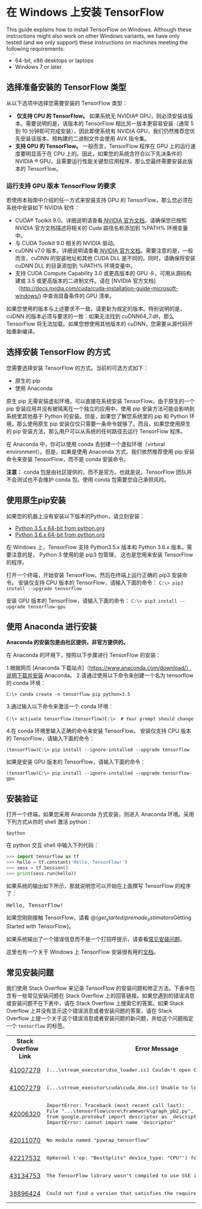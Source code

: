 # 在 Windows 上安装 TensorFlow

This guide explains how to install TensorFlow on Windows. Although these instructions might also work on other Windows variants, we have only tested (and we only support) these instructions on machines meeting the following requirements:

  * 64-bit, x86 desktops or laptops
  * Windows 7 or later

## 选择准备安装的 TensorFlow 类型

从以下选项中选择您需要安装的 TensorFlow 类型：

-  **仅支持 CPU 的 TensorFlow。** 如果系统无 NVIDIA® GPU，则必须安装该版本。需要说明的是，该版本的 TensorFlow 相比另一版本更容易安装（通常 5 到 10 分钟即可完成安装），因此即使系统有 NVIDIA GPU，我们仍然推荐您优先安装该版本。预构建的二进制文件会使用 AVX 指令集。
- **支持 GPU 的 TensorFlow。** 一般而言，TensorFlow 程序在 GPU 上的运行速度要明显高于在 CPU 上的。因此，如果您的系统含符合以下先决条件的 NVIDIA ® GPU，且需要运行性能关键型应用程序，那么您最终需要安装此版本的 TensorFlow。

### 运行支持 GPU 版本 TensorFlow 的要求

若使用本指南中介绍的任一方式来安装支持 GPU 的 TensorFlow，那么您必须在系统中安装如下 NVIDIA 软件：

- CUDA® Toolkit 9.0。详细说明请查看[ NVIDIA 官方文档](http://docs.nvidia.com/cuda/cuda-installation-guide-microsoft-windows/)。请确保您已按照 NVIDIA 官方文档描述将相关的 Cuda 路径名称添加到 %PATH% 环境变量中。
- 与 CUDA Toolkit 9.0 相关的 NVIDIA 驱动。
- cuDNN v7.0 版本。详细说明请查看[ NVIDIA 官方文档](http://docs.nvidia.com/cuda/cuda-installation-guide-microsoft-windows/)。需要注意的是，一般而言，cuDNN 的安装地址和其他 CUDA DLL 是不同的。同时，请确保将安装 cuDNN DLL 的目录添加到 %PATH% 环境变量中。
- 支持 CUDA Compute Capability 3.0 或更高版本的 GPU 卡，可用从源码构建或 3.5 或更高版本的二进制文件。请在 [NVIDIA 官方文档]（http://docs.nvidia.com/cuda/cuda-installation-guide-microsoft-windows/) 中查询具备条件的 GPU 清单。

如果您使用的版本与上述要求不一致，请更新为规定的版本。特别说明的是，cuDNN 的版本必须与要求的一致：如果无法找到 cuDNN64_7.dll，那么 TensorFlow 将无法加载。如果您想使用其他版本的 cuDNN，您需要从源代码开始重新编译。

## 选择安装 TensorFlow 的方式

您需要选择安装 TensorFlow 的方式。当前的可选方式如下：
- 原生的 pip 
- 使用 Anaconda

原生 pip 无需安装虚拟环境，可以直接在系统安装 TensorFlow。由于原生的一个 pip 安装应用并没有被隔离在一个独立的应用中，使用 pip 安装方法可能会影响到系统里其他基于 Python 的安装。但是，如果您了解您系统里的 pip 和 Python 环境，那么使用原生 pip 安装仅仅只需要一条命令就够了。而且，如果您使用原生的 pip 安装方法，那么用户可以从系统的任何路径去运行 TensorFlow 程序。

在 Anaconda 中，你可以使用 conda 去创建一个虚拟环境（virtural environment）。但是，如果是使用 Anaconda 方式，我们依然推荐使用 pip 安装命令来安装 TensorFlow，而不是 conda 安装命令。

**注意：** conda 包是由社区提供的，而不是官方。也就是说，TensorFlow 团队并不会测试也不会维护 conda 包。使用 conda 包需要您自己承担风险。

## 使用原生pip安装

如果您的机器上没有安装以下版本的Python，请立刻安装：

- [Python 3.5.x 64-bit from python.org](https://www.python.org/downloads/release/python-352/)
- [Python 3.6.x 64-bit from python.org](https://www.python.org/downloads/release/python-362/)

在 Windows 上，TensorFlow 支持 Python3.5.x 版本和 Python 3.6.x 版本。需要注意的是， Python 3 使用的是 pip3 包管理， 这也是您用来安装 TensorFlow 的程序。

打开一个终端，开始安装 TensorFlow。然后在终端上运行正确的 pip3 安装命令。 安装仅支持 CPU 版本的 TensorFlow，请输入下面的命令：
`C:\> pip3 install --upgrade tensorflow`

安装 GPU 版本的 TensorFlow，请输入下面的命令：
`C:\> pip3 install --upgrade tensorflow-gpu`

## 使用 Anaconda 进行安装

**Anaconda 的安装包是由社区提供，非官方提供的。**

在 Anaconda 的环境下，按照以下步骤进行 TensorFlow 的安装：

1.根据网页 [Anaconda 下载站点]（https://www.anaconda.com/download/）说明下载并安装 Anaconda。 
2.请通过使用以下命令来创建一个名为 tensorflow 的 conda 环境：

`C:\> conda create -n tensorflow pip python=3.5`

3.通过输入以下命令来激活一个 conda 环境：

`C:\> activate tensorflow`
`(tensorflow)C:\>  # Your prompt should change `

4.在 conda 环境里输入正确的命令来安装 TensorFlow。 安装仅支持 CPU 版本的 TensorFlow，请输入下面的命令：

`(tensorflow)C:\> pip install --ignore-installed --upgrade tensorflow `

如果是安装 GPU 版本的 TensorFlow，请输入下面的命令：

`(tensorflow)C:\> pip install --ignore-installed --upgrade tensorflow-gpu `

## 安装验证

打开一个终端。如果您采用 Anaconda 方式安装，则进入 Anaconda 环境。采用下列方式从你的 shell 激活 python：

`$python`

在 python 交互 shell 中输入下列代码：

```python
>>> import tensorflow as tf
>>> hello = tf.constant('Hello, TensorFlow!')
>>> sess = tf.Session()
>>> print(sess.run(hello))
```

如果系统的输出如下所示，那就说明您可以开始在上面撰写 TensorFlow 的程序了：

<pre>Hello, TensorFlow!</pre>

如果您刚刚接触 TensorFlow，请看 @{$get_started/premade_estimators$Getting Started with TensorFlow}。

如果系统输出了一个错误信息而不是一个打招呼提示，请查看[常见安装问题](#常见安装问题)。

这里也有一个关于 Windows 上 TensorFlow 安装很有用的[文档](https://gist.github.com/mrry/ee5dbcfdd045fa48a27d56664411d41c)。


## 常见安装问题
我们使用 Stack Overflow 来记录 TensorFlow 的安装问题和修正方法。下表中包含有一些常见安装问题在 Stack Overflow 上的回答链接。如果您遇到的错误消息或安装问题不在下表中，请在 Stack Overflow 上搜索它的答案。如果 Stack Overflow 上并没有显示这个错误消息或者安装问题的答案，请在 Stack Overflow 上提一个关于这个错误消息或者安装问题的新问题，并给这个问题指定一个 `tensorflow` 的标签。

<table>
<tr> <th>Stack Overflow Link</th> <th>Error Message</th> </tr>

<tr>
  <td><a href="https://stackoverflow.com/q/41007279">41007279</a></td>
  <td>
  <pre>[...\stream_executor\dso_loader.cc] Couldn't open CUDA library nvcuda.dll</pre>
  </td>
</tr>

<tr>
  <td><a href="https://stackoverflow.com/q/41007279">41007279</a></td>
  <td>
  <pre>[...\stream_executor\cuda\cuda_dnn.cc] Unable to load cuDNN DSO</pre>
  </td>
</tr>

<tr>
  <td><a href="http://stackoverflow.com/q/42006320">42006320</a></td>
  <td><pre>ImportError: Traceback (most recent call last):
File "...\tensorflow\core\framework\graph_pb2.py", line 6, in <module>
from google.protobuf import descriptor as _descriptor
ImportError: cannot import name 'descriptor'</pre>
  </td>
</tr>

<tr>
  <td><a href="https://stackoverflow.com/q/42011070">42011070</a></td>
  <td><pre>No module named "pywrap_tensorflow"</pre></td>
</tr>

<tr>
  <td><a href="https://stackoverflow.com/q/42217532">42217532</a></td>
  <td>
  <pre>OpKernel ('op: "BestSplits" device_type: "CPU"') for unknown op: BestSplits</pre>
  </td>
</tr>

<tr>
  <td><a href="https://stackoverflow.com/q/43134753">43134753</a></td>
  <td>
  <pre>The TensorFlow library wasn't compiled to use SSE instructions</pre>
  </td>
</tr>

<tr>
  <td><a href="https://stackoverflow.com/q/38896424">38896424</a></td>
  <td>
  <pre>Could not find a version that satisfies the requirement tensorflow</pre>
  </td>
</tr>
 
 </table>
